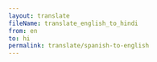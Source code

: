 ```yaml
--- 
layout: translate 
fileName: translate_english_to_hindi 
from: en
to: hi 
permalink: translate/spanish-to-english
---
```

